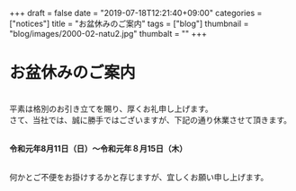 +++
draft = false
date = "2019-07-18T12:21:40+09:00"
categories = ["notices"]
title = "お盆休みのご案内"
tags = ["blog"]
thumbnail = "blog/images/2000-02-natu2.jpg"
thumbalt = ""
+++
# お盆休みのご案内


<br>
平素は格別のお引き立てを賜り、厚くお礼申し上げます。<br>
さて、当社では、誠に勝手ではございますが、下記の通り休業させて頂きます。<br><br>
<p><b>令和元年8月11日（日）～令和元年８月15日（木）</b></p><br>
何かとご不便をお掛けするかと存じますが、宜しくお願い申し上げます。




